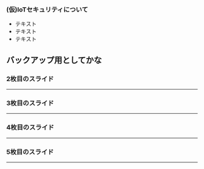 ### (仮)IoTセキュリティについて

* テキスト
* テキスト
* テキスト
  
バックアップ用としてかな
---

### 2枚目のスライド



---

### 3枚目のスライド



---

### 4枚目のスライド



---

### 5枚目のスライド


---
